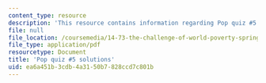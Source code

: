 ```yaml
---
content_type: resource
description: 'This resource contains information regarding Pop quiz #5 solutions.'
file: null
file_location: /coursemedia/14-73-the-challenge-of-world-poverty-spring-2011/ea6a451b3cdb4a3150b7828ccd7c801b_MIT14_73S11_quiz5_sol.pdf
file_type: application/pdf
resourcetype: Document
title: 'Pop quiz #5 solutions'
uid: ea6a451b-3cdb-4a31-50b7-828ccd7c801b
---
```


